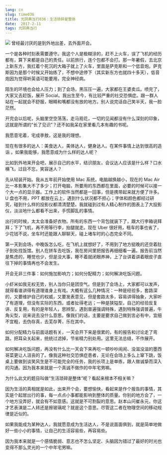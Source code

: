 ```yaml
---
lang: cn
slug: time036
title: 光阴典当行036：生活琐碎是整体
date:  2017-2-11
tags: 光阴典当行
---
```

<!-- more -->
![](/uploads/time036.jpg)
曾经最讨厌的是到外地出差，去外面开会。

一个是各种时刻表需要遵守。我这个人是极糊涂的，赶不上火车，误了飞机的经历都有，算下来都是自己的责任。以前旅行，连个包都不会打。那一年暑假，去北京上新东方，我扛着个死沉的大箱子就上了火车，里面是萨克斯和一个低音炮。萨克斯因为是那个时候又开始练了，不想中途停下（其实新东方也就四十多天），低音炮因为觉得听英语可能要用，完全神经病。

陌生的环境也会给人压力；到了会场，黑压压一遍，大家都在王婆卖瓜。喷完了，大家又去赶饭，展开 Social。我出生至今，有比较严重的社交恐惧症。跟一群人站在一起就会不舒服，眼睛和嘴都没有放的地方。别人说完话自己笑半天，我一脸茫然。

开完会以后呢，头脑里空空荡荡，走马观花，一切的见闻都没有什么深刻的印象，这就是所谓的“长了见识”？还不如我呆在家里看几本有趣的书呢。

我愿意宅着，宅成李敖，这是我的理想。

现在有很多的达人：美食达人，美体达人，健身达人。在某件事情上达到很高的造诣 。如果我能够，我愿意成为什么样的达人呢？

比如到外地来开会吧，展示自己的水平，结识朋友，会议达人应该是什么样？口水横飞，过目不忘，笑容迷人？

先从轻装开始。我从五年前开始使用 Mac 系统，电脑越换越小，现在的 Mac Air 比一本影集大不了多少；打开电脑，所要用的东西都在里面，必要的时候可以接一个大一点的显示器。工作上的软件当然都是一回事，但是携带起来就方便了许多。U 盘也不用，PPT 都放在云上，遇到什么状况都不担心；字体和颜色都经过研究，碰到什么样的投影仪都清清楚楚。我就碰到过有人精心制作的图表上了大投影仪，淡淡地什么都看不出来，手慌脚乱的事情。

出行的时候，太太会准备好衣物。所有的东西一个背包就装下了，跟大行李箱说拜拜；下了飞机，再不用等行李，抬腿就走。现在 Uber 很好用，租车的事也省了，少花钱不说，坐车时还能跟人聊聊天，碰上堵车时的心态完全不同。

第一天到会场，中晚饭怎么吃，在飞机上就想好了，不用到了地方挺晚的还空着肚子到处找饭馆。别人在拼车去吃饭，我在房间里把报告再细细看一遍。报告前当然是焦虑的，睡觉也少，但是没大事，睡不着就闭眼养神，上了台讲着讲着眼皮子直往下掉的事情再也不会发生。

开会无非三件事：如何施加影响力；如何分配精力；如何解决吃饭问题。

小虾米如我无权无势，别人当你只是团空气。但是到了会场上，大家都可以发声，就得看谁讲得有道理谁身上有戏。大概有这么几种情况：一种是经验多，套路深的，又要维护自己的权威，又要发表意见，但是套路太多，容易讲得抽象，大家听了有道理，但没有实际的东西，或者扯得老远；一种是狭隘型，自己的经验反复讲、反复用，有的是年轻人，思辨型，遇到普遍强调特殊，遇到特殊强调普遍，牛角尖型，说来说去没什么意思。像我们的话，主要是要求自己做到言必有中，宜细不宜粗，去伪存真，去芜存菁，乐在其中。

如何分配精力与前面话题有关，一天会开下来是很累的，有的报告和讨论走了弯路，把耳朵关起来，统统过滤掉，节省精力别处用。这里无法总结，不作展开。

如何解决吃饭问题，再没有什么比一天会下来再吃一顿吵吵闹闹、没滋没滋的墨西哥菜更让人沮丧的了。像我这种社交恐惧症患者，无论在会场上多么上窜下跳，饭桌上要做到谈笑风生是不可能完全的任务，我的长项上是单练，跟人做诚挚而深入的沟通。因为我本来就是一个真诚不做作的中年宅男嘛。

为什么此文的题目叫做“生活琐碎是整体”呢？看起来根本不相关嘛？

因为生活的真相就是如此，出来开个会，要想愉快，看起来是作个报告的事情，其实是个起居出行的事，每一点点小事都能影响到整体的质量。你别的地方会了，一个地方没弄好，就会有不如意感。这就是不可割裂的意思。赵本山问崔永元，你这才艺表演是二人转还是擦玻璃呢？就是这个意思。尽管这二者在物理空间的移动规律是近似的。

如果我能成为某种达人，我就愿意成为生活达人，不是说面面俱到，就是简单地做好一些小小的事情，让自己的生活容易些，再容易些。

因为我本来就是一个感情脆弱、意志也不怎么坚定、头脑因为错过了最好的时光也变得不那么灵光的一个中年宅男嘛。